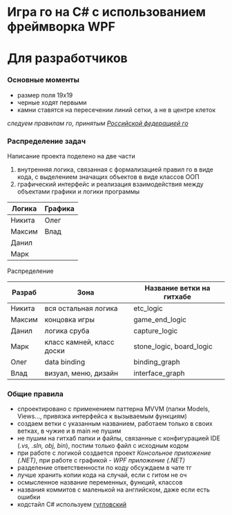 # Игра го на C\# с использованием фреймворка WPF 



# Для разработчиков

### Основные моменты

* размер поля 19x19
* черные ходят первыми
* камни ставятся на пересечении линий сетки, а не в центре клеток

*следуем правилам го, принятым [Российской федерацией го](https://gofederation.ru/pages/1007066320)*

### Распределение задач

Написание проекта поделено на две части
1. внутренняя логика, связанная с формализацией правил го в виде кода,
с выделением значащих объектов в виде классов ООП
2. графический интерфейс и реализация взаимодействия между
объектами графики и логики программы

| Логика | Графика |
| -------| ------- |
| Никита |  Олег   |
| Максим |  Влад   |
| Данил  |         |
| Марк   |         |

Распределение

| Разраб |          Зона                 |  Название ветки на гитхабе |
| -------| ----------------------------- | -------------------------- |
| Никита |   вся остальная логика        |   etc_logic                |
| Максим |   концовка игры               |   game_end_logic           |
| Данил  |   логика сруба                |   capture_logic            |
| Марк   |   класс камней, класс доски   |   stone_logic, board_logic |
| Олег   |   data binding                |   binding_graph            |
| Влад   |   визуал, меню, дизайн        |   interface_graph          |

### Общие правила

* спроектировано с применением паттерна MVVM (папки Models, Views..., привязка интерфейса к вызываемым функциям)
* создаем ветки с указанным названием, 
работаем только в своих ветках, в чужие и в main не пушим
* не пушим на гитхаб папки и файлы, связанные с конфигурацией IDE
(*.vs, .sln, obj, bin*), постим только файл с исходным кодом
* при работе с логикой создается проект *Консольное приложение (.NET)*,
при работе с графикой - *WPF приложение (.NET)*  
* разделение ответственности по коду обсуждаем в чате тг
* лучше хранить копии кода на случай, если с гитом не оч
* осмысленное название переменных, функций, классов
* названия коммитов с маленькой на английском, даже если есть ошибки
* кодстайл C# используем [гугловский](https://learn.microsoft.com/ru-ru/dotnet/csharp/fundamentals/coding-style/coding-conventions)
